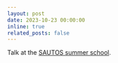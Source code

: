 ```yaml
---
layout: post
date: 2023-10-23 00:00:00
inline: true
related_posts: false
---
```


Talk at the <a href="https://www.sautos.universite-paris-saclay.fr/" rel="noopener" target="_blank">SAUTOS summer school</a>.
